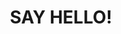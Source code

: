 ---
title : "SAY HELLO!"
bg_image: "images/backgrounds/contact-us-bg.jpg"
form_action: "https://formspree.io/f/mvodbqey" # works with https://formspree
name: "Name"
email: "Email"
message: "Message"
submit: "Submit"


# custom style
custom_class: "" 
custom_attributes: "" 
custom_css: ""
---